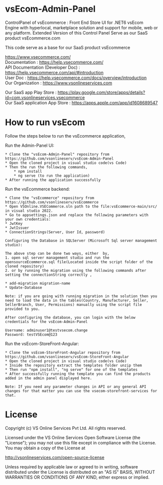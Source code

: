 # vsEcom-Admin-Panel
ControlPanel of vsEcommerce : Front End Store UI for .NET6 vsEcom Engine with hyperlocal, marketplace solution and support for mobile, web or any platform. Extended Version of this Control Panel Serve as our SaaS product vsEcommerce.com

This code serve as a base for our SaaS product vsEcommerce

https://www.vsecommerce.com/ \
Documentation : https://help.vsecommerce.com/ \
API Documentation (Developer Doc) : https://help.vsecommerce.com/api/#introduction \
User Doc : https://help.vsecommerce.com/docs/overview/introduction \
Our Organization : https://www.vsonlineservices.com 

Our SaaS app Play Store : https://play.google.com/store/apps/details?id=com.vsonlineservices.vsecommerce \
Our SaaS application App Store : https://apps.apple.com/app/id1608689547 

# How to run vsEcom
Follow the steps below to run the vsEcommerce application,

Run the Admin-Panel UI:

    * Clone the "vsEcom-Admin-Panel" repository from https://github.com/vsonlineserv/vsEcom-Admin-Panel
    * Open the cloned project in visual studio code(vs Code)
    * Then the run the following commands,
        * npm install
        * ng serve (to run the application)
    * After running the application successfully

Run the vsEcommerce backend:

    * Clone the "vsEcommerce" repository from https://github.com/vsonlineserv/vsEcommerce
    * Open VSOnline.VSECommerce.sln path to the file:vsEcommerce-main/src/ in visual studio 2022.
    * Go to appsettings.json and replace the following parameters with your own credentials:
    * JwtKey
    * JwtIssuer
    * ConnectionStrings(Server, User Id, password)

    Configuring the Database in SQLServer (Microsoft Sql server management studio):

    The above step can be done two ways, either  by,
    1. open sql server management studio and run the opensourceEcommerce.sql file(Located inside the script folder of the cloned repository)
    2. or by running the migration using the following commands after setting the connectionString correctly ,

    * add-migration migration-name
    * Update-Database

    Note: if you are going with running migration in the solution then you need to load the data in the tables(Country, Manufacturer, Seller, SellerBranch, User, Permissions) manually using the script file provided to you.

    After configuring the database, you can login with the below credentials for the vsEcom-Admin-Panel
    
    Username: adminuser1@testvsecom.change
    Password: testVSEcom@123

Run the vsEcom-StoreFront-Angular:

    * Clone the vsEcom-StoreFront-Angular repository from https://github.com/vsonlineserv/vsEcom-StoreFront-Angular
    * Open the cloned project in visual studio code(vs Code)
    * Inside the repository extract the templates folder unzip them
    * Then run "npm install", "ng serve" for one of the templates
    * After successfully running the template you can find the products added in the admin panel displayed here.

    Note: If you need any parameter changes in API or any general API changes for that matter you can use the vsecom-storefront-services for that.
    
# License
Copyright (c) VS Online Services Pvt Ltd. All rights reserved.

Licensed under the VS Online Services Open Software License (the "License"); you may not use this file except in compliance with the License. You may obtain a copy of the License at

http://vsonlineservices.com/open-source-license

Unless required by applicable law or agreed to in writing, software distributed under the License is distributed on an "AS IS" BASIS, WITHOUT WARRANTIES OR CONDITIONS OF ANY KIND, either express or implied.
